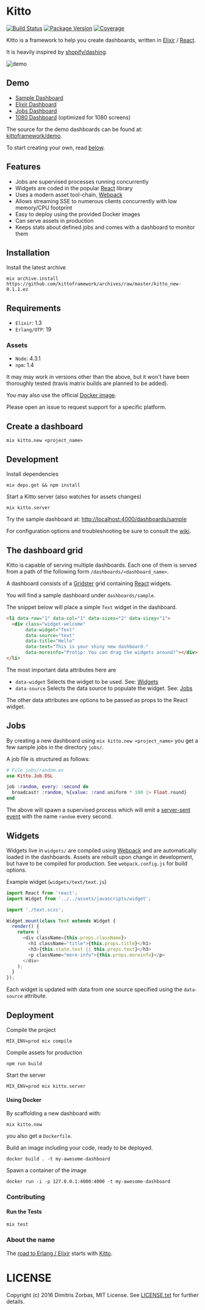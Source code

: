 # Kitto

[![Build Status](https://travis-ci.org/kittoframework/kitto.svg?branch=master)](https://travis-ci.org/kittoframework/kitto)
[![Package Version](https://img.shields.io/hexpm/v/kitto.svg)](https://hex.pm/packages/kitto)
[![Coverage](https://s3.amazonaws.com/assets.coveralls.io/badges/coveralls_73.svg)](https://coveralls.io/github/kittoframework/kitto)

Kitto is a framework to help you create dashboards, written in [Elixir][elixir] / [React][react].

It is heavily inspired by [shopify/dashing](http://dashing.io/).


![demo](http://i.imgur.com/YgZibXU.png)

## Demo

+ [Sample Dashboard](http://kitto.io/dashboards/sample)
+ [Elixir Dashboard](http://kitto.io/dashboards/elixir)
+ [Jobs Dashboard](http://kitto.io/dashboards/jobs)
+ [1080 Dashboard](http://kitto.io/dashboards/sample1080) (optimized for 1080 screens)

The source for the demo dashboards can be found at: [kittoframework/demo](https://github.com/kittoframework/demo).

To start creating your own, read [below](https://github.com/kittoframework/kitto#create-a-dashboard).

## Features

* Jobs are supervised processes running concurrently
* Widgets are coded in the popular [React][react] library
* Uses a modern asset tool-chain, [Webpack][webpack]
* Allows streaming SSE to numerous clients concurrently with low
  memory/CPU footprint
* Easy to deploy using the provided Docker images
* Can serve assets in production
* Keeps stats about defined jobs and comes with a dashboard to monitor
  them

## Installation

Install the latest archive

```shell
mix archive.install https://github.com/kittoframework/archives/raw/master/kitto_new-0.1.1.ez
```

## Requirements

* `Elixir`: 1.3
* `Erlang/OTP`: 19

### Assets

* `Node`: 4.3.1
* `npm`: 1.4

It may may work in versions other than the above, but it won't have been
thoroughly tested (travis matrix builds are planned to be added).

You may also use the official [Docker image](https://github.com/kittoframework/kitto#using-docker).

Please open an issue to request support for a specific platform.

## Create a dashboard

```shell
mix kitto.new <project_name>
```

## Development

Install dependencies

```shell
mix deps.get && npm install
```

Start a Kitto server (also watches for assets changes)

```shell
mix kitto.server
```

Try the sample dashboard at: [http://localhost:4000/dashboards/sample](http://localhost:4000/dashboards/sample)

For configuration options and troubleshooting be sure to consult the
[wiki][wiki].

## The dashboard grid

Kitto is capable of serving multiple dashboards. Each one of them is
served from a path of the following form `/dashboards/<dashboard_name>`.

A dashboard consists of a [Gridster](http://dsmorse.github.io/gridster.js/) grid containing [React](https://facebook.github.io/react/) widgets.

You will find a sample dashboard under `dashboards/sample`.

The snippet below will place a simple `Text` widget in the dashboard.

```html
<li data-row="1" data-col="1" data-sizex="2" data-sizey="1">
  <div class="widget-welcome"
       data-widget="Text"
       data-source="text"
       data-title="Hello"
       data-text="This is your shiny new dashboard."
       data-moreinfo="Protip: You can drag the widgets around!"></div>
</li>
```

The most important data attributes here are

* `data-widget` Selects the widget to be used. See: [Widgets](https://github.com/kittoframework/kitto#widgets)
* `data-source` Selects the data source to populate the widget. See: [Jobs](https://github.com/kittoframework/kitto#jobs)

The other data attributes are options to be passed as props to the React widget.

## Jobs

By creating a new dashboard using `mix kitto.new <project_name>` you get
a few sample jobs in the directory `jobs/`.

A job file is structured as follows:

```elixir
# File jobs/random.ex
use Kitto.Job.DSL

job :random, every: :second do
  broadcast! :random, %{value: :rand.uniform * 100 |> Float.round}
end
```

The above will spawn a supervised process which will emit a [server-sent
event](https://developer.mozilla.org/en-US/docs/Web/API/Server-sent_events/Using_server-sent_events) with the name `random` every second.

## Widgets

Widgets live in `widgets/` are compiled using
[Webpack](https://webpack.github.io/) and are automatically loaded in the dashboards.
Assets are rebuilt upon change in development, but have to be compiled
for production. See `webpack.config.js` for build options.

Example widget (`widgets/text/text.js`)

```javascript
import React from 'react';
import Widget from '../../assets/javascripts/widget';

import './text.scss';

Widget.mount(class Text extends Widget {
  render() {
    return (
      <div className={this.props.className}>
        <h1 className="title">{this.props.title}</h1>
        <h3>{this.state.text || this.props.text}</h3>
        <p className="more-info">{this.props.moreinfo}</p>
      </div>
    );
  }
});
```

Each widget is updated with data from one source specified using the
`data-source` attribute.

## Deployment

Compile the project

```shell
MIX_ENV=prod mix compile
```

Compile assets for production

```shell
npm run build
```

Start the server

```shell
MIX_ENV=prod mix kitto.server
```

#### Using Docker

By scaffolding a new dashboard with:

```shell
mix kitto.new
```

you also get a `Dockerfile`.

Build an image including your code, ready to be deployed.

```shell
docker build . -t my-awesome-dashboard
```

Spawn a container of the image

```shell
docker run -i -p 127.0.0.1:4000:4000 -t my-awesome-dashboard
```

### Contributing
#### Run the Tests

```shell
mix test
```

### About the name

The [road to Erlang / Elixir](https://www.google.gr/maps/place/Erlanger+Rd,+London) starts with [Kitto](https://en.wikipedia.org/wiki/H._D._F._Kitto).

# LICENSE

Copyright (c) 2016 Dimitris Zorbas, MIT License.
See [LICENSE.txt](https://github.com/kittoframework/kitto/blob/master/LICENSE.txt) for further details.

[elixir]: http://elixir-lang.org
[react]: https://facebook.github.io/react/
[webpack]: https://webpack.github.io/
[gridster]: http://dsmorse.github.io/gridster.js/
[wiki]: https://github.com/kittoframework/kitto/wiki

